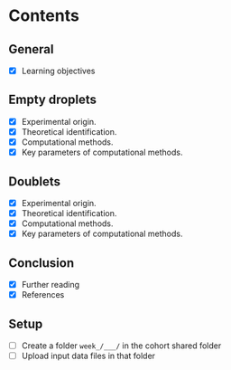 # Contents

## General

- [x] Learning objectives

## Empty droplets

- [x] Experimental origin.
- [x] Theoretical identification.
- [x] Computational methods.
- [x] Key parameters of computational methods.

## Doublets

- [x] Experimental origin.
- [x] Theoretical identification.
- [x] Computational methods.
- [x] Key parameters of computational methods.

## Conclusion

- [x] Further reading
- [x] References

## Setup

- [ ] Create a folder `week_/___/` in the cohort shared folder
- [ ] Upload input data files in that folder
